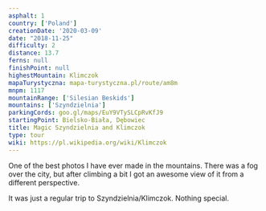 ```yaml
---
asphalt: 1
country: ['Poland']
creationDate: '2020-03-09'
date: "2018-11-25"
difficulty: 2
distance: 13.7
ferns: null
finishPoint: null
highestMountain: Klimczok
mapaTurystyczna: mapa-turystyczna.pl/route/am8m
mnpm: 1117
mountainRange: ['Silesian Beskids']
mountains: ['Szyndzielnia']
parkingCords: goo.gl/maps/EuY9VTySLCpRvKfJ9
startingPoint: Bielsko-Biała, Dębowiec
title: Magic Szyndzielnia and Klimczok
type: tour
wiki: https://pl.wikipedia.org/wiki/Klimczok
---
```


One of the best photos I have ever made in the mountains. There was a fog over the city, but after climbing a bit I got an awesome view of it from a different perspective.

It was just a regular trip to Szyndzielnia/Klimczok. Nothing special.

